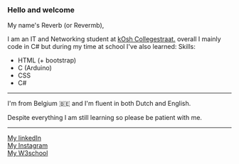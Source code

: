 ### Hello and welcome
My name's Reverb (or Revermb),

I am an IT and Networking student at <a href=https://kosh.be>kOsh Collegestraat.</a>
overall I mainly code in C# but during my time at school I've also learned:
Skills:
<ul>
  <li>HTML (+ bootstrap)</li>
  <li>C (Arduino)</li>
  <li>CSS</li>
  <li>C#</li>
</ul>
<hr/>
I'm from Belgium 🇧🇪 and I'm fluent in both Dutch and English.

Despite everything I am still learning so please be patient with me.
<hr/>
<a href=https://www.linkedin.com/in/remi-vermeer-a15b28254>My linkedIn</a><br/>
<a href=https://www.instagram.com/revermbed>My Instagram</a><br/>
<a href=https://www.w3profile.com/Reverb>My W3school</a>
<!--
**Revermb/Revermb** is a ✨ _special_ ✨ repository because its `README.md` (this file) appears on your GitHub profile.

Here are some ideas to get you started:

- 🔭 I’m currently working on ...
- 🌱 I’m currently learning ...
- 👯 I’m looking to collaborate on ...
- 🤔 I’m looking for help with ...
- 💬 Ask me about ...
- 📫 How to reach me: ...
- 😄 Pronouns: ...
- ⚡ Fun fact: ...
-->
